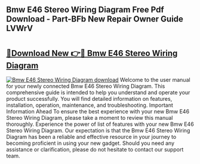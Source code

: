 ## Bmw E46 Stereo Wiring Diagram Free Pdf Download - Part-BFb New Repair Owner Guide LVWrV

# <h2><a href="http://dfrhls.blite.top/?on=Bmw+E46+Stereo+Wiring+Diagram">🔗Download New 👉🔴 Bmw E46 Stereo Wiring Diagram</a></h2>

[![Bmw E46 Stereo Wiring Diagram download](https://i.imgur.com/lujVjoI.png)](http://dfrhls.blite.top/?on=Bmw+E46+Stereo+Wiring+Diagram)
Welcome to the user manual for your newly connected Bmw E46 Stereo Wiring Diagram. This comprehensive guide is intended to help you understand and operate your product successfully. You will find detailed information on features, installation, operation, maintenance, and troubleshooting. Important Information Ahead To ensure the best experience with your new Bmw E46 Stereo Wiring Diagram, please take a moment to review this manual thoroughly. Experience the power of list of features with your new Bmw E46 Stereo Wiring Diagram. Our expectation is that the Bmw E46 Stereo Wiring Diagram has been a reliable and effective resource in your journey to becoming proficient in using your new gadget. Should you need any assistance or clarification, please do not hesitate to contact our support team.
